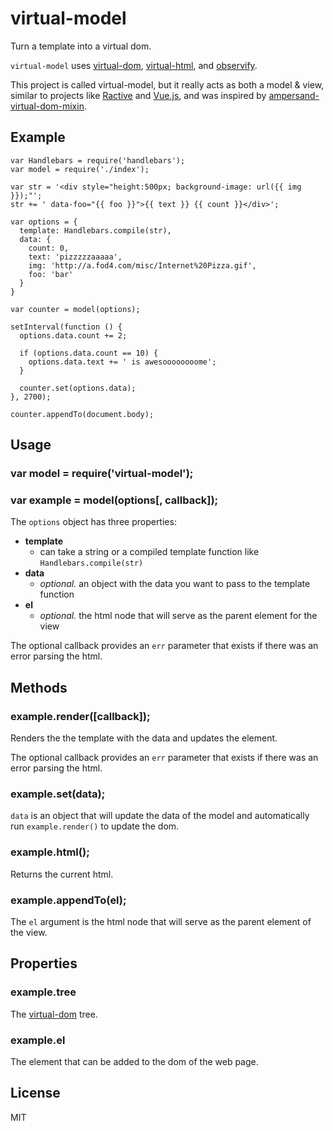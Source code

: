 # virtual-model

Turn a template into a virtual dom. 

`virtual-model` uses [virtual-dom](http://npmjs.org/virtual-dom), [virtual-html](http://npmjs.org/virtual-html), and [observify](http://npmjs.org/observify).

This project is called virtual-model, but it really acts as both a model & view, similar to projects like [Ractive](https://github.com/ractivejs/ractive) and [Vue.js](https://github.com/yyx990803/vue), and was inspired by [ampersand-virtual-dom-mixin](https://www.npmjs.com/package/ampersand-virtual-dom-mixin).

## Example

```
var Handlebars = require('handlebars');
var model = require('./index');

var str = '<div style="height:500px; background-image: url({{ img }});"';
str += ' data-foo="{{ foo }}">{{ text }} {{ count }}</div>';

var options = {
  template: Handlebars.compile(str),
  data: { 
    count: 0,
    text: 'pizzzzzaaaaa',
    img: 'http://a.fod4.com/misc/Internet%20Pizza.gif',
    foo: 'bar'
  }
}

var counter = model(options);

setInterval(function () {
  options.data.count += 2;

  if (options.data.count == 10) {
    options.data.text += ' is awesoooooooome';
  }

  counter.set(options.data);
}, 2700);

counter.appendTo(document.body);
```

## Usage

### var model = require('virtual-model');

### var example = model(options[, callback]);

The `options` object has three properties:

- **template**
  - can take a string or a compiled template function like `Handlebars.compile(str)`
- **data**
  - _optional._ an object with the data you want to pass to the template function
- **el**
  - _optional._ the html node that will serve as the parent element for the view

The optional callback provides an `err` parameter that exists if there was an error parsing the html.
  
## Methods

### example.render([callback]);

Renders the the template with the data and updates the element.

The optional callback provides an `err` parameter that exists if there was an error parsing the html.

### example.set(data);

`data` is an object that will update the data of the model and automatically run `example.render()` to update the dom.

### example.html();

Returns the current html.

### example.appendTo(el);

The `el` argument is the html node that will serve as the parent element of the view.

## Properties

### example.tree

The [virtual-dom](https://github.com/Matt-Esch/virtual-dom) tree.

### example.el

The element that can be added to the dom of the web page.

## License

MIT